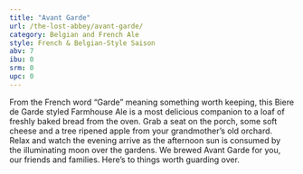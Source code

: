 ```yaml
---
title: "Avant Garde"
url: /the-lost-abbey/avant-garde/
category: Belgian and French Ale
style: French & Belgian-Style Saison
abv: 7
ibu: 0
srm: 0
upc: 0
---
```

From the French word “Garde” meaning something worth keeping, this Biere de Garde styled Farmhouse Ale is a most delicious companion to a loaf of freshly baked bread from the oven. Grab a seat on the porch, some soft cheese and a tree ripened apple from your grandmother’s old orchard. Relax and watch the evening arrive as the afternoon sun is consumed by the illuminating moon over the gardens. We brewed Avant Garde for you, our friends and families. Here’s to things worth guarding over.
